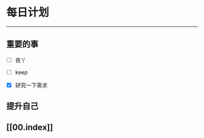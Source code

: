 
# 每日计划
---
## 重要的事

- [ ]    夜丫
- [ ]   keep
- [x]  研究一下需求



## 提升自己

  



## [[00.index]]










